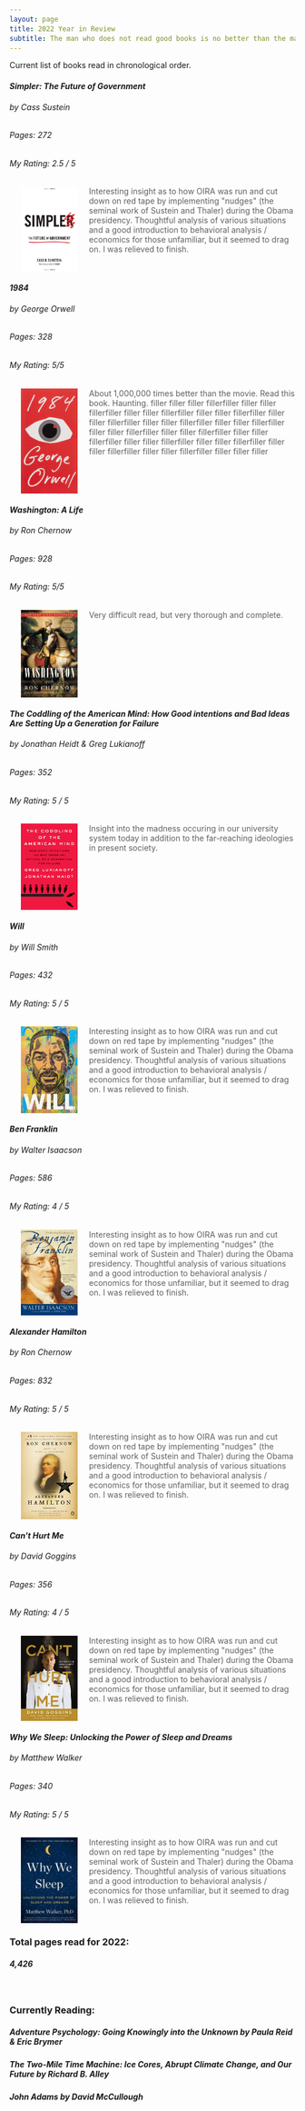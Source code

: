 ```yaml
---
layout: page
title: 2022 Year in Review
subtitle: The man who does not read good books is no better than the man who can’t.
---
```

Current list of books read in chronological order.

#### *Simpler: The Future of Government*
###### by Cass Sustein
###### Pages: 272
###### My Rating: 2.5 / 5

[<img align="left" hspace="20" src="https://github.com/johnschwenck/johnschwenck.github.io/blob/master/book_lists_and_reviews/book_images/simpler.jpg?raw=true" alt="simpler" width="100"/>](https://github.com/johnschwenck/johnschwenck.github.io/blob/master/book_lists_and_reviews/book_images/simpler.jpg?raw=true)

> Interesting insight as to how OIRA was run and cut down on red tape by implementing "nudges" (the seminal work of Sustein and Thaler) during the Obama presidency. Thoughtful analysis of various situations and a good introduction to behavioral analysis / economics for those unfamiliar, but it seemed to drag on. I was relieved to finish.

<br clear="left"/>

#### *1984*
###### by George Orwell
###### Pages: 328
###### My Rating: 5/5

[<img align="left" hspace="20" src="https://github.com/johnschwenck/johnschwenck.github.io/blob/master/book_lists_and_reviews/book_images/1984.jpg?raw=true" alt="1984" width="100"/>](https://read.amazon.com/kp/embed?asin=B0984JBJRF&preview=newtab&linkCode=kpe&ref_=cm_sw_r_kb_dp_M6S23YZSQ6F3W556Z1MF)

> About 1,000,000 times better than the movie. Read this book. Haunting. filler filler filler fillerfiller filler filler fillerfiller filler filler fillerfiller filler filler fillerfiller filler filler fillerfiller filler filler fillerfiller filler filler fillerfiller filler filler fillerfiller filler filler fillerfiller filler filler fillerfiller filler filler fillerfiller filler filler fillerfiller filler filler fillerfiller filler filler fillerfiller filler filler filler

<br clear="left"/>

#### *Washington: A Life*
###### by Ron Chernow
###### Pages: 928
###### My Rating: 5/5

[<img align="left" hspace="20" src="https://github.com/johnschwenck/johnschwenck.github.io/blob/master/book_lists_and_reviews/book_images/washington.jpg?raw=true" alt="washington" width="100"/>](https://read.amazon.com/kp/embed?asin=B003ZK58SQ&preview=newtab&linkCode=kpe&ref_=cm_sw_r_kb_dp_YW3VZBM0K0ESKPPEBNQP)

> Very difficult read, but very thorough and complete.

<br clear="left"/>

#### *The Coddling of the American Mind: How Good intentions and Bad Ideas Are Setting Up a Generation for Failure*
###### by Jonathan Heidt & Greg Lukianoff
###### Pages: 352
###### My Rating: 5 / 5

[<img align="left" hspace="20" src="https://github.com/johnschwenck/johnschwenck.github.io/blob/master/book_lists_and_reviews/book_images/coddling.jpg?raw=true" alt="coddling" width="100"/>](https://github.com/johnschwenck/johnschwenck.github.io/blob/master/book_lists_and_reviews/book_images/coddling.jpg?raw=true)

> Insight into the madness occuring in our university system today in addition to the far-reaching ideologies in present society.

<br clear="left"/>

#### *Will*
###### by Will Smith
###### Pages: 432
###### My Rating: 5 / 5

[<img align="left" hspace="20" src="https://github.com/johnschwenck/johnschwenck.github.io/blob/master/book_lists_and_reviews/book_images/willsmith.jpg?raw=true" alt="willsmith" width="100"/>](https://github.com/johnschwenck/johnschwenck.github.io/blob/master/book_lists_and_reviews/book_images/willsmith.jpg?raw=true)

> Interesting insight as to how OIRA was run and cut down on red tape by implementing "nudges" (the seminal work of Sustein and Thaler) during the Obama presidency. Thoughtful analysis of various situations and a good introduction to behavioral analysis / economics for those unfamiliar, but it seemed to drag on. I was relieved to finish.

<br clear="left"/>

#### *Ben Franklin*
###### by Walter Isaacson
###### Pages: 586
###### My Rating: 4 / 5

[<img align="left" hspace="20" src="https://github.com/johnschwenck/johnschwenck.github.io/blob/master/book_lists_and_reviews/book_images/franklin.jpg?raw=true" alt="franklin" width="100"/>](https://github.com/johnschwenck/johnschwenck.github.io/blob/master/book_lists_and_reviews/book_images/franklin.jpg?raw=true)

> Interesting insight as to how OIRA was run and cut down on red tape by implementing "nudges" (the seminal work of Sustein and Thaler) during the Obama presidency. Thoughtful analysis of various situations and a good introduction to behavioral analysis / economics for those unfamiliar, but it seemed to drag on. I was relieved to finish.

<br clear="left"/>

#### *Alexander Hamilton*
###### by Ron Chernow
###### Pages: 832
###### My Rating: 5 / 5

[<img align="left" hspace="20" src="https://github.com/johnschwenck/johnschwenck.github.io/blob/master/book_lists_and_reviews/book_images/hamilton.jpg?raw=true" alt="hamilton" width="100"/>](https://github.com/johnschwenck/johnschwenck.github.io/blob/master/book_lists_and_reviews/book_images/hamilton.jpg?raw=true)

> Interesting insight as to how OIRA was run and cut down on red tape by implementing "nudges" (the seminal work of Sustein and Thaler) during the Obama presidency. Thoughtful analysis of various situations and a good introduction to behavioral analysis / economics for those unfamiliar, but it seemed to drag on. I was relieved to finish.

<br clear="left"/>

#### *Can't Hurt Me*
###### by David Goggins
###### Pages: 356
###### My Rating: 4 / 5

[<img align="left" hspace="20" src="https://github.com/johnschwenck/johnschwenck.github.io/blob/master/book_lists_and_reviews/book_images/goggins.jpg?raw=true" alt="goggins" width="100"/>](https://github.com/johnschwenck/johnschwenck.github.io/blob/master/book_lists_and_reviews/book_images/goggins.jpg?raw=true)

> Interesting insight as to how OIRA was run and cut down on red tape by implementing "nudges" (the seminal work of Sustein and Thaler) during the Obama presidency. Thoughtful analysis of various situations and a good introduction to behavioral analysis / economics for those unfamiliar, but it seemed to drag on. I was relieved to finish.

<br clear="left"/>

#### *Why We Sleep: Unlocking the Power of Sleep and Dreams*
###### by Matthew Walker
###### Pages: 340
###### My Rating: 5 / 5

[<img align="left" hspace="20" src="https://github.com/johnschwenck/johnschwenck.github.io/blob/master/book_lists_and_reviews/book_images/sleep.jpg?raw=true" alt="sleep" width="100"/>](https://github.com/johnschwenck/johnschwenck.github.io/blob/master/book_lists_and_reviews/book_images/sleep.jpg?raw=true)

> Interesting insight as to how OIRA was run and cut down on red tape by implementing "nudges" (the seminal work of Sustein and Thaler) during the Obama presidency. Thoughtful analysis of various situations and a good introduction to behavioral analysis / economics for those unfamiliar, but it seemed to drag on. I was relieved to finish.

<br clear="left"/>

### Total pages read for 2022: 
##### 4,426

<br clear="left"/>

### Currently Reading:

##### *Adventure Psychology: Going Knowingly into the Unknown* by Paula Reid & Eric Brymer

##### *The Two-Mile Time Machine: Ice Cores, Abrupt Climate Change, and Our Future* by Richard B. Alley

##### *John Adams* by David McCullough
